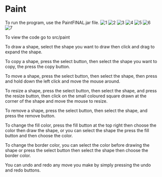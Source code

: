 # Paint
To run the program, use the PaintFINAL.jar file.
![1](https://user-images.githubusercontent.com/59181458/73150515-b721bb00-4094-11ea-8e22-694d7eed57b2.png)
![2](https://user-images.githubusercontent.com/59181458/73150524-bf79f600-4094-11ea-96cd-c3f3d6cd0713.png)
![3](https://user-images.githubusercontent.com/59181458/73150528-c6086d80-4094-11ea-91ee-ea7b8bb85db4.png)
![4](https://user-images.githubusercontent.com/59181458/73150534-cb65b800-4094-11ea-8ec0-8835de5d0824.png)
![5](https://user-images.githubusercontent.com/59181458/73150545-d6204d00-4094-11ea-94b6-e707b651a8e1.png)
![6](https://user-images.githubusercontent.com/59181458/73150553-dddff180-4094-11ea-9eee-a48eabe4cdf2.png)
![7](https://user-images.githubusercontent.com/59181458/73150559-e3d5d280-4094-11ea-93ef-afcc2e99cef2.png)


To view the code go to src/paint 

To draw a shape, select the shape you want to draw then click and drag to expand the shape.

To copy a shape, press the select button, then select the shape you want to copy, the press the copy button.

To move a shape, press the select button, then select the shape, then press and hold down the left click and move the mouse around.

To resize a shape, press the select button, then select the shape, and press the resize button, then click on the small coloured square drawn at the corner of the shape and move the mouse to resize.

To remove a shape, press the select button, then select the shape, and press the remove button.

To change the fill color, press the fill button at the top right then choose the color then draw the shape, or you can select the shape the press the fill button and then choose the color.

To change the border color, you can select the color before drawing the shape or press the select button then select the shape then choose the border color.

You can undo and redo any move you make by simply pressing the undo and redo buttons.
